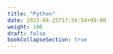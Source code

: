 ```yaml
---
title: "Python"
date: 2023-04-25T17:34:54+09:00
weight: 100
draft: false
bookCollapseSection: true
---
```

